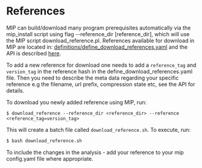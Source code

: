 # References

MIP can build/download many program prerequisites automatically via the mip_install script using flag --reference_dir [reference_dir], which will use the MIP script download_reference.pl. References available for download in MIP are located in: [definitions/define_download_references.yaml](https://github.com/Clinical-Genomics/MIP/blob/master/definitions/define_download_references.yaml) and the API is described [here](https://github.com/Clinical-Genomics/MIP/blob/develop/documentation/API/download_references.md).

To add a new reference for download one needs to add a `reference_tag` and `version_tag` in the reference hash in the define_download_references.yaml file. Then you need to describe the meta data regarding your specific reference e.g the filename, url prefix, compression state etc, see the API for details. 

To download you newly added reference using MIP, run:
```
$ download_reference --reference_dir <reference_dir> --reference <reference_tag=version_tag>
```
This will create a batch file called `download_reference.sh`. To execute, run:
```Bash
$ bash download_reference.sh
```

To include the changes in the analysis - add your reference to your mip config.yaml file where appropriate. 

